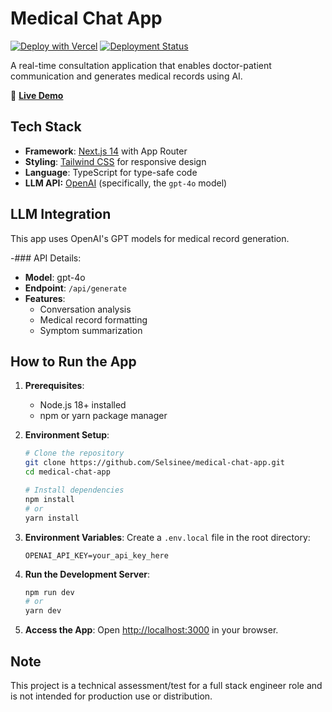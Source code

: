 # Medical Chat App

[![Deploy with Vercel](https://vercel.com/button)](https://medical-chat-app-delta.vercel.app/) [![Deployment Status](https://therealsujitk-vercel-badge.vercel.app/?app=medical-chat-app-delta)](https://medical-chat-app-delta.vercel.app/)

A real-time consultation application that enables doctor-patient communication and generates medical records using AI.

🔗 **[Live Demo](https://medical-chat-app-delta.vercel.app/)**

## Tech Stack

- **Framework**: [Next.js 14](https://nextjs.org/) with App Router
- **Styling**: [Tailwind CSS](https://tailwindcss.com/) for responsive design
- **Language**: TypeScript for type-safe code
- **LLM API:** [OpenAI](https://openai.com/) (specifically, the `gpt-4o` model)
  

## LLM Integration

This app uses OpenAI's GPT models for medical record generation.

-### API Details:
- **Model**: gpt-4o
- **Endpoint**: `/api/generate`
- **Features**:
  - Conversation analysis
  - Medical record formatting
  - Symptom summarization

## How to Run the App

1. **Prerequisites**:
   - Node.js 18+ installed
   - npm or yarn package manager

2. **Environment Setup**:
   ```bash
   # Clone the repository
   git clone https://github.com/Selsinee/medical-chat-app.git
   cd medical-chat-app

   # Install dependencies
   npm install
   # or
   yarn install
   ```

3. **Environment Variables**:
   Create a `.env.local` file in the root directory:
   ```env
   OPENAI_API_KEY=your_api_key_here
   ```

4. **Run the Development Server**:
   ```bash
   npm run dev
   # or
   yarn dev
   ```

5. **Access the App**:
   Open [http://localhost:3000](http://localhost:3000) in your browser.

 ## Note
 
 This project is a technical assessment/test for a full stack engineer role and is not intended for production use or distribution.
